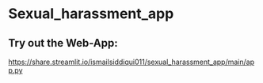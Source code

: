 # Sexual_harassment_app
## Try out the Web-App:
https://share.streamlit.io/ismailsiddiqui011/sexual_harassment_app/main/app.py
